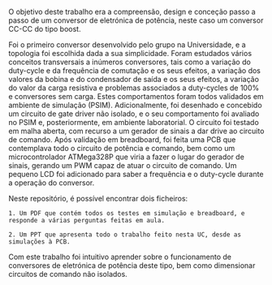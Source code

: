 O objetivo deste trabalho era a compreensão, design e conceção passo a passo de um conversor de eletrónica de potência, neste caso um conversor CC-CC do tipo boost.

Foi o primeiro conversor desenvolvido pelo grupo na Universidade, e a topologia foi escolhida dada a sua simplicidade. Foram estudados vários conceitos transversais a inúmeros conversores, tais como a variação do duty-cycle e da frequência de comutação e os seus efeitos, a variação dos valores da bobina e do condensador de saída e os seus efeitos, a variação do valor da carga resistiva e problemas associados a duty-cycles de 100% e conversores sem carga. Estes comportamentos foram todos validados em ambiente de simulação (PSIM). Adicionalmente, foi desenhado e concebido um circuito de gate driver não isolado, e o seu comportamento foi avaliado no PSIM e, posteriormente, em ambiente laboratorial. O circuito foi testado em malha aberta, com recurso a um gerador de sinais a dar drive ao circuito de comando. Após validação em breadboard, foi feita uma PCB que contemplava todo o circuito de potência e comando, bem como um microcontrolador ATMega328P que viria a fazer o lugar do gerador de sinais, gerando um PWM capaz de atuar o circuito de comando. Um pequeno LCD foi adicionado para saber a frequência e o duty-cycle durante a operação do conversor.

Neste repositório, é possível encontrar dois ficheiros:

	1. Um PDF que contém todos os testes em simulação e breadboard, e responde a várias perguntas feitas em aula.

	2. Um PPT que apresenta todo o trabalho feito nesta UC, desde as simulações à PCB.

Com este trabalho foi intuitivo aprender sobre o funcionamento de conversores de eletrónica de potência deste tipo, bem como dimensionar circuitos de comando não isolados.
